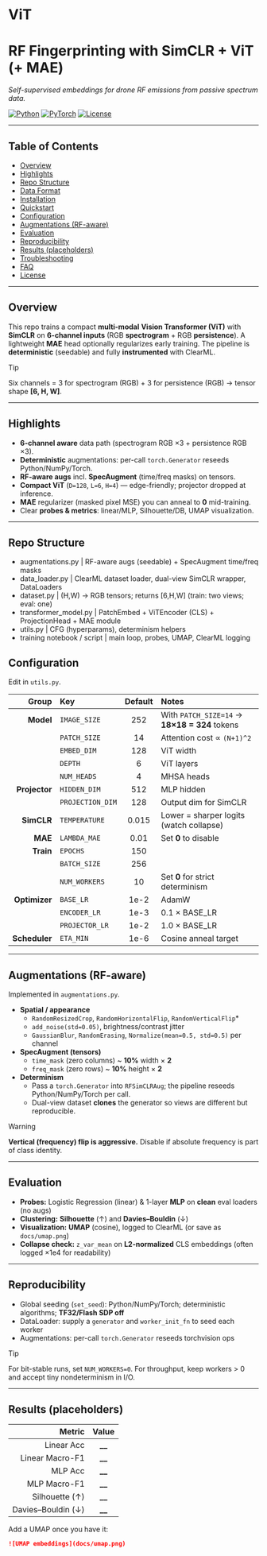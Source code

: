 # ViT


# RF Fingerprinting with **SimCLR + ViT** (+ MAE)

*Self-supervised embeddings for drone RF emissions from passive spectrum data.*

[![Python](https://img.shields.io/badge/python-3.10%2B-blue.svg)](#)
[![PyTorch](https://img.shields.io/badge/pytorch-2.x-red.svg)](#)
[![License](https://img.shields.io/badge/license-MIT-green.svg)](#)

---

## Table of Contents
- [Overview](#overview)
- [Highlights](#highlights)
- [Repo Structure](#repo-structure)
- [Data Format](#data-format)
- [Installation](#installation)
- [Quickstart](#quickstart)
- [Configuration](#configuration)
- [Augmentations (RF-aware)](#augmentations-rf-aware)
- [Evaluation](#evaluation)
- [Reproducibility](#reproducibility)
- [Results (placeholders)](#results-placeholders)
- [Troubleshooting](#troubleshooting)
- [FAQ](#faq)
- [License](#license)

---

## Overview
This repo trains a compact **multi-modal** **Vision Transformer (ViT)** with **SimCLR** on **6-channel inputs** (RGB **spectrogram** + RGB **persistence**). A lightweight **MAE** head optionally regularizes early training. The pipeline is **deterministic** (seedable) and fully **instrumented** with ClearML.

> [!TIP]
> Six channels = 3 for spectrogram (RGB) + 3 for persistence (RGB) → tensor shape **[6, H, W]**.

---

## Highlights
- **6-channel aware** data path (spectrogram RGB ×3 + persistence RGB ×3).
- **Deterministic** augmentations: per-call `torch.Generator` reseeds Python/NumPy/Torch.
- **RF-aware augs** incl. **SpecAugment** (time/freq masks) on tensors.
- **Compact ViT** (`D=128`, `L=6`, `H=4`) — edge-friendly; projector dropped at inference.
- **MAE** regularizer (masked pixel MSE) you can anneal to **0** mid-training.
- Clear **probes & metrics**: linear/MLP, Silhouette/DB, UMAP visualization.

---

## Repo Structure

- augmentations.py      | RF-aware augs (seedable) + SpecAugment time/freq masks
- data_loader.py        | ClearML dataset loader, dual-view SimCLR wrapper, DataLoaders
- dataset.py            | (H,W) -> RGB tensors; returns [6,H,W] (train: two views; eval: one)
- transformer_model.py  | PatchEmbed + ViTEncoder (CLS) + ProjectionHead + MAE module
- utils.py              | CFG (hyperparams), determinism helpers
- training notebook / script  | main loop, probes, UMAP, ClearML logging


## Configuration

Edit in `utils.py`.

| Group        | Key               | Default | Notes                                                    |
|-------------:|:------------------|:-------:|:---------------------------------------------------------|
| **Model**    | `IMAGE_SIZE`      | 252     | With `PATCH_SIZE=14` → **18×18 = 324** tokens            |
|              | `PATCH_SIZE`      | 14      | Attention cost ∝ `(N+1)^2`                              |
|              | `EMBED_DIM`       | 128     | ViT width                                                |
|              | `DEPTH`           | 6       | ViT layers                                               |
|              | `NUM_HEADS`       | 4       | MHSA heads                                               |
| **Projector**| `HIDDEN_DIM`      | 512     | MLP hidden                                               |
|              | `PROJECTION_DIM`  | 128     | Output dim for SimCLR                                    |
| **SimCLR**   | `TEMPERATURE`     | 0.015   | Lower = sharper logits (watch collapse)                  |
| **MAE**      | `LAMBDA_MAE`      | 0.01    | Set **0** to disable                                     |
| **Train**    | `EPOCHS`          | 150     |                                                          |
|              | `BATCH_SIZE`      | 256     |                                                          |
|              | `NUM_WORKERS`     | 10      | Set **0** for strict determinism                         |
| **Optimizer**| `BASE_LR`         | 1e-2    | AdamW                                                    |
|              | `ENCODER_LR`      | 1e-3    | 0.1 × BASE_LR                                            |
|              | `PROJECTOR_LR`    | 1e-2    | 1.0 × BASE_LR                                            |
| **Scheduler**| `ETA_MIN`         | 1e-6    | Cosine anneal target                                     |

---

## Augmentations (RF-aware)

Implemented in `augmentations.py`.

- **Spatial / appearance**
  - `RandomResizedCrop`, `RandomHorizontalFlip`, `RandomVerticalFlip`*
  - `add_noise(std=0.05)`, brightness/contrast jitter
  - `GaussianBlur`, `RandomErasing`, `Normalize(mean=0.5, std=0.5)` per channel
- **SpecAugment (tensors)**
  - `time_mask` (zero columns) ~ **10%** width × **2**
  - `freq_mask` (zero rows) ~ **10%** height × **2**
- **Determinism**
  - Pass a `torch.Generator` into `RFSimCLRAug`; the pipeline reseeds Python/NumPy/Torch per call.
  - Dual-view dataset **clones** the generator so views are different but reproducible.

> [!WARNING]
> **Vertical (frequency) flip is aggressive.** Disable if absolute frequency is part of class identity.

---

## Evaluation

- **Probes:** Logistic Regression (linear) & 1-layer **MLP** on **clean** eval loaders (no augs)
- **Clustering:** **Silhouette** (↑) and **Davies–Bouldin** (↓)
- **Visualization:** **UMAP** (cosine), logged to ClearML (or save as `docs/umap.png`)
- **Collapse check:** `z_var_mean` on **L2-normalized** CLS embeddings (often logged ×1e4 for readability)

---

## Reproducibility

- Global seeding (`set_seed`): Python/NumPy/Torch; deterministic algorithms; **TF32/Flash SDP off**
- DataLoader: supply a `generator` and `worker_init_fn` to seed each worker
- Augmentations: per-call `torch.Generator` reseeds torchvision ops

> [!TIP]
> For bit-stable runs, set `NUM_WORKERS=0`. For throughput, keep workers > 0 and accept tiny nondeterminism in I/O.

---

## Results (placeholders)

| Metric             | Value |
|-------------------:|:-----:|
| Linear Acc         | **__** |
| Linear Macro-F1    | **__** |
| MLP Acc            | **__** |
| MLP Macro-F1       | **__** |
| Silhouette (↑)     | **__** |
| Davies–Bouldin (↓) | **__** |

Add a UMAP once you have it:

```md
![UMAP embeddings](docs/umap.png)








